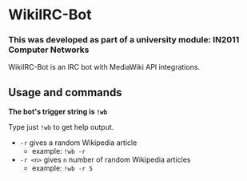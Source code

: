 # WikiIRC-Bot
### This was developed as part of a university module: IN2011 Computer Networks
WikiIRC-Bot is an IRC bot with MediaWiki API integrations.

## Usage and commands
**The bot's trigger string is `!wb`**

Type just `!wb` to get help output.

* `-r` gives a random Wikipedia article
  * example: `!wb -r`
* `-r <n>` gives `n` number of random Wikipedia articles
  * example: `!wb -r 5`